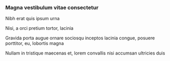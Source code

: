 ### Magna vestibulum vitae consectetur

Nibh erat quis ipsum urna

Nisi, a orci pretium tortor, lacinia

Gravida porta augue ornare sociosqu inceptos lacinia congue, posuere porttitor, eu, lobortis magna

Nullam in tristique maecenas et, lorem convallis nisi accumsan ultricies duis


